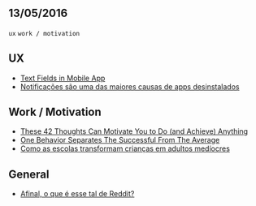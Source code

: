 13/05/2016
----------

`ux` `work / motivation`
 
## UX
 
- [Text Fields in Mobile App](http://babich.biz/text-fields-in-mobile-app/) 
- [Notificações são uma das maiores causas de apps desinstalados](http://arquiteturadeinformacao.com/mobile/notificacoes-sao-uma-das-maiores-causas-de-apps-desinstalados/)
 
## Work / Motivation

- [These 42 Thoughts Can Motivate You to Do (and Achieve) Anything](https://medium.com/life-learning/these-42-thoughts-can-motivate-you-to-do-and-achieve-anything-f02f0835f14a#.68f61tevs)
- [One Behavior Separates The Successful From The Average](https://medium.com/life-learning/one-behavior-separates-the-successful-from-the-average-fccca354bf49#.xiddvtd5e)
- [Como as escolas transformam crianças em adultos medíocres](https://medium.com/brasil/como-as-escolas-transformam-criancas-em-adultos-mediocres-d405498a8309#.m75q083l3)

## General

- [Afinal, o que é esse tal de Reddit?](http://hbdia.com/a-internet-e-foda/afinal-o-que-e-esse-tal-de-reddit/)
